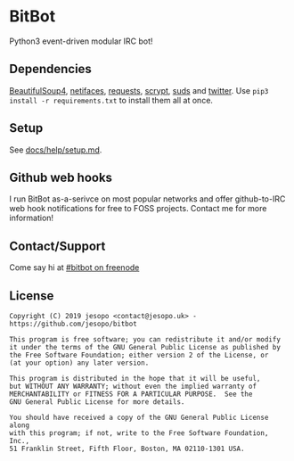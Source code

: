 # BitBot
Python3 event-driven modular IRC bot!

## Dependencies
[BeautifulSoup4](https://pypi.python.org/pypi/beautifulsoup4), [netifaces](https://pypi.org/project/netifaces/), [requests](https://pypi.org/project/requests/), [scrypt](https://pypi.python.org/pypi/scrypt), [suds](https://pypi.python.org/pypi/suds-jurko) and [twitter](https://pypi.python.org/pypi/twitter). Use `pip3 install -r requirements.txt` to install them all at once.

## Setup
See [docs/help/setup.md](docs/help/setup.md).

## Github web hooks
I run BitBot as-a-serivce on most popular networks and offer github-to-IRC web hook notifications for free to FOSS projects. Contact me for more information!

## Contact/Support
Come say hi at [#bitbot on freenode](https://webchat.freenode.net/?channels=#bitbot)

## License
    Copyright (C) 2019 jesopo <contact@jesopo.uk> - https://github.com/jesopo/bitbot

    This program is free software; you can redistribute it and/or modify
    it under the terms of the GNU General Public License as published by
    the Free Software Foundation; either version 2 of the License, or
    (at your option) any later version.

    This program is distributed in the hope that it will be useful,
    but WITHOUT ANY WARRANTY; without even the implied warranty of
    MERCHANTABILITY or FITNESS FOR A PARTICULAR PURPOSE.  See the
    GNU General Public License for more details.

    You should have received a copy of the GNU General Public License along
    with this program; if not, write to the Free Software Foundation, Inc.,
    51 Franklin Street, Fifth Floor, Boston, MA 02110-1301 USA.
